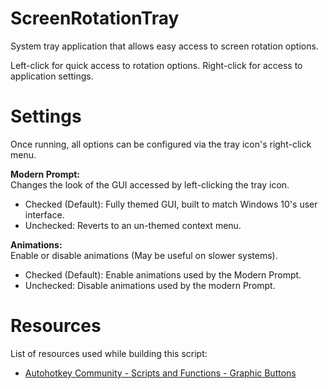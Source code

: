 # ScreenRotationTray
System tray application that allows easy access to screen rotation options.

Left-click for quick access to rotation options. Right-click for access to application settings.

# Settings
Once running, all options can be configured via the tray icon's right-click menu.

<b>Modern Prompt:</b><br>
Changes the look of the GUI accessed by left-clicking the tray icon.
* Checked (Default): Fully themed GUI, built to match Windows 10's user interface.
* Unchecked: Reverts to an un-themed context menu.

<b>Animations:</b><br>
Enable or disable animations (May be useful on slower systems).
* Checked (Default): Enable animations used by the Modern Prompt.
* Unchecked: Disable animations used by the modern Prompt.

# Resources
List of resources used while building this script:
* [Autohotkey Community - Scripts and Functions - Graphic Buttons](https://autohotkey.com/board/topic/3816-graphic-buttons/)
